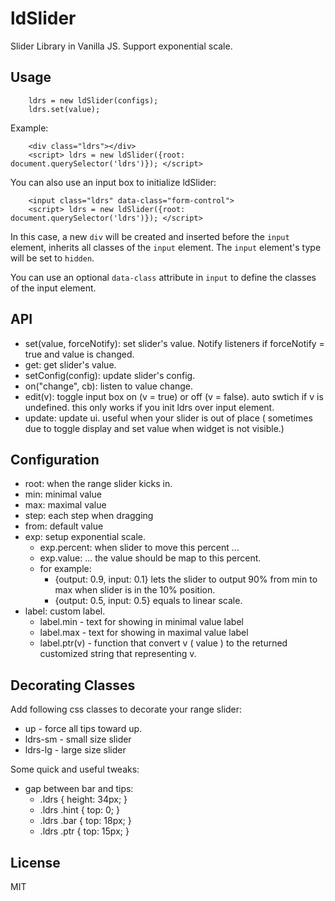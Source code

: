 # ldSlider

Slider Library in Vanilla JS. Support exponential scale.


## Usage

```
    ldrs = new ldSlider(configs);
    ldrs.set(value);
```

Example:

```
    <div class="ldrs"></div>
    <script> ldrs = new ldSlider({root: document.querySelector('ldrs')}); </script>
```

You can also use an input box to initialize ldSlider:

```
    <input class="ldrs" data-class="form-control">
    <script> ldrs = new ldSlider({root: document.querySelector('ldrs')}); </script>
```

In this case, a new `div` will be created and inserted before the `input` element, inherits all classes of the `input` element. The `input` element's type will be set to `hidden`.

You can use an optional `data-class` attribute in `input` to define the classes of the input element.


## API

 * set(value, forceNotify): set slider's value. Notify listeners if forceNotify = true and value is changed.
 * get: get slider's value.
 * setConfig(config): update slider's config. 
 * on("change", cb): listen to value change.
 * edit(v): toggle input box on (v = true) or off (v = false). auto swtich if v is undefined.
   this only works if you init ldrs over input element.
 * update: update ui. useful when your slider is out of place ( sometimes due to toggle display and set value when widget is not visible.)


## Configuration

 * root: when the range slider kicks in.
 * min: minimal value
 * max: maximal value
 * step: each step when dragging
 * from: default value
 * exp: setup exponential scale.
   - exp.percent: when slider to move this percent ...
   - exp.value: ... the value should be map to this percent. 
   - for example:
     - {output: 0.9, input: 0.1} lets the slider to output 90% from min to max when slider is in the 10% position.
     - {output: 0.5, input: 0.5} equals to linear scale.
 * label: custom label.
   - label.min - text for showing in minimal value label
   - label.max - text for showing in maximal value label
   - label.ptr(v) - function that convert v ( value ) to the returned customized string that representing v.


## Decorating Classes

Add following css classes to decorate your range slider:

 * up - force all tips toward up.
 * ldrs-sm - small size slider
 * ldrs-lg - large size slider


Some quick and useful tweaks:

 * gap between bar and tips:
   - .ldrs { height: 34px; }
   - .ldrs .hint { top: 0; }
   - .ldrs .bar { top: 18px; }
   - .ldrs .ptr { top: 15px; }


## License

MIT
